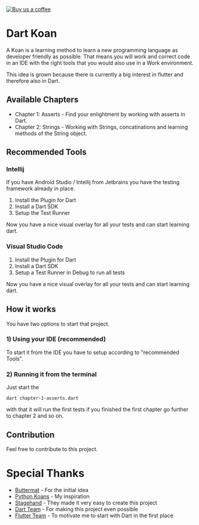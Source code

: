 [![Buy us a coffee](https://img.shields.io/badge/Buy%20us%20a%20coffee-Thanks-green?style=flat)](https://www.buymeacoffee.com/sBGXj7Pl4)

# Dart Koan

A Koan is a learning method to learn a new programming language as developer friendly as possible.
That means you will work and correct code in an IDE with the right tools that you would also use in a Work environment.

This idea is grown because there is currently a big interest in flutter and therefore also in Dart.

## Available Chapters
- Chapter 1: Asserts - Find your enlightment by working with asserts in Dart.
- Chapter 2: Strings - Working with Strings, concatinations and learning methods of the String object.


## Recommended Tools
### Intellij
If you have Android Studio / Intellij from Jetbrains you have the testing framework already in place.

1) Install the Plugin for Dart
2) Install a Dart SDK
3) Setup the Test Runner

Now you have a nice visual overlay for all your tests and can start learning dart.

### Visual Studio Code
1) Install the Plugin for Dart
2) Install a Dart SDK
3) Setup a Test Runner in Debug to run all tests

Now you have a nice visual overlay for all your tests and can start learning dart. 


## How it works
You have two options to start that project.

### 1) Using your IDE (recommended)
    
To start it from the IDE you have to setup according to "recommended Tools".

### 2) Running it from the terminal

Just start the
 
```
dart chapter-1-asserts.dart
```

with that it will run the first tests if you finished the first chapter go further to chapter 2 and so on.

## Contribution
Feel free to contribute to this project.

# Special Thanks
- [Buttermat](https://github.com/butlermatt) - For the initial idea
- [Python Koans](https://github.com/gregmalcolm/python_koans) - My inspiration
- [Stagehand](https://github.com/dart-lang/stagehand/blob/master/LICENSE) - They made it very easy to create this project
- [Dart Team](https://dart.dev/) - For making this project even possible
- [Flutter Team](https://flutter.dev/) - To motivate me to start with Dart in the first place
